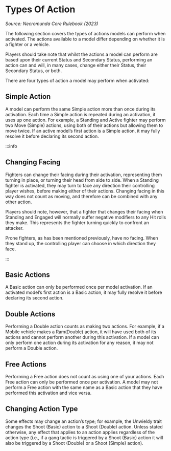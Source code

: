 # Types Of Action

_Source: Necromunda Core Rulebook (2023)_

The following section covers the types of actions models can perform when activated. The actions available to a
model differ depending on whether it is a fighter or a vehicle.

Players should take note that whilst the actions a
model can perform are based upon their current Status
and Secondary Status, performing an action can and
will, in many cases, change either their Status, their
Secondary Status, or both.

There are four types of action a model may perform
when activated:

## Simple Action

A model can perform the same Simple action more
than once during its activation. Each time a Simple
action is repeated during an activation, it uses up one
action. For example, a Standing and Active fighter may
perform two Move (Simple) actions, using both of their
actions but allowing them to move twice. If an active
model’s first action is a Simple action, it may fully
resolve it before declaring its second action.

:::info

## Changing Facing

Fighters can change their facing during their
activation, representing them turning in place, or turning their head from side to side. When a
Standing fighter is activated, they may turn to face
any direction their controlling player wishes, before
making either of their actions. Changing facing in
this way does not count as moving, and therefore
can be combined with any other action.

Players should note, however, that a fighter that
changes their facing when Standing and Engaged
will normally suffer negative modifiers to any Hit
rolls they make. This represents the fighter turning
quickly to confront an attacker.

Prone fighters, as has been mentioned previously, have no facing. When they stand up, the controlling
player can choose in which direction they face.

:::

## Basic Actions

A Basic action can only be performed once per model
activation. If an activated model’s first action is a
Basic action, it may fully resolve it before declaring
its second action.

## Double Actions

Performing a Double action counts as making two
actions. For example, if a Mobile vehicle makes a Ram(Double) action, it will have used both of its actions
and cannot perform another during this activation. If a
model can only perform one action during its activation
for any reason, it may not perform a Double action.

## Free Actions

Performing a Free action does not count as using
one of your actions. Each Free action can only be
performed once per activation. A model may not
perform a Free action with the same name as a
Basic action that they have performed this activation
and vice versa.

## Changing Action Type

Some effects may change an action’s type; for example, the Unwieldy trait changes the Shoot (Basic) action
to a Shoot (Double) action. Unless stated otherwise, any effect that applies to an action applies regardless
of the action type (i.e., if a gang tactic is triggered by a
Shoot (Basic) action it will also be triggered by a Shoot
(Double) or a Shoot (Simple) action).
